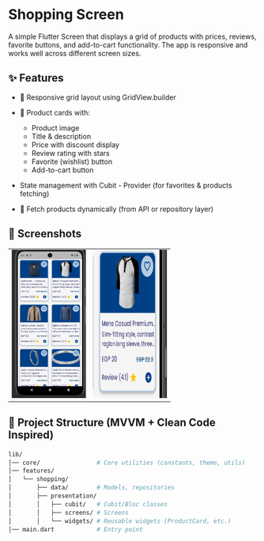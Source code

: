 # Shopping Screen

A simple Flutter Screen that displays a grid of products with prices, reviews, favorite buttons, and
add-to-cart functionality.
The app is responsive and works well across different screen sizes.

## ✨ Features

- 📱 Responsive grid layout using GridView.builder
- 🛒 Product cards with:
    - Product image
    - Title & description
    - Price with discount display
    - Review rating with stars
    - Favorite (wishlist) button
    - Add-to-cart button

- State management with Cubit - Provider (for favorites & products fetching)

- 🔄 Fetch products dynamically (from API or repository layer)

## 📸 Screenshots
<table>
  <tr>
    <td><img src="./screenshots/product_grid.png" alt="Grid" width="150" height="300"/></td>
    <td><img src="./screenshots/product_card.png" alt="Card" width="150" height="300"/></td>
  </tr>
</table>

## 📂 Project Structure (MVVM + Clean Code Inspired)

```bash 
lib/
│── core/                # Core utilities (constants, theme, utils)
│── features/
│   └── shopping/
│       ├── data/        # Models, repositories
│       ├── presentation/
│       │   ├── cubit/   # Cubit/Bloc classes
│       │   ├── screens/ # Screens
│       │   └── widgets/ # Reusable widgets (ProductCard, etc.)
│── main.dart            # Entry point
```
